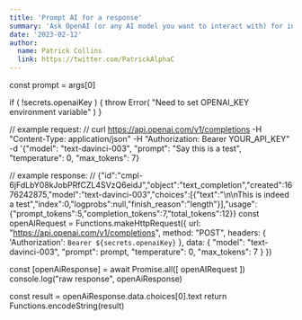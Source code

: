 ```yaml
---
title: 'Prompt AI for a response'
summary: 'Ask OpenAI (or any AI model you want to interact with) for information on-chain. '
date: '2023-02-12'
author:
  name: Patrick Collins
  link: https://twitter.com/PatrickAlphaC
---
```


const prompt = args[0]

if (
    !secrets.openaiKey
) {
    throw Error(
        "Need to set OPENAI_KEY environment variable"
    )
}

// example request: 
// curl https://api.openai.com/v1/completions -H "Content-Type: application/json" -H "Authorization: Bearer YOUR_API_KEY" -d '{"model": "text-davinci-003", "prompt": "Say this is a test", "temperature": 0, "max_tokens": 7}

// example response:
// {"id":"cmpl-6jFdLbY08kJobPRfCZL4SVzQ6eidJ","object":"text_completion","created":1676242875,"model":"text-davinci-003","choices":[{"text":"\n\nThis is indeed a test","index":0,"logprobs":null,"finish_reason":"length"}],"usage":{"prompt_tokens":5,"completion_tokens":7,"total_tokens":12}}
const openAIRequest = Functions.makeHttpRequest({
    url: "https://api.openai.com/v1/completions",
    method: "POST",
    headers: {
        'Authorization': `Bearer ${secrets.openaiKey}`
    },
    data: { "model": "text-davinci-003", "prompt": prompt, "temperature": 0, "max_tokens": 7 }
})

const [openAiResponse] = await Promise.all([
    openAIRequest
])
console.log("raw response", openAiResponse)

const result = openAiResponse.data.choices[0].text
return Functions.encodeString(result)